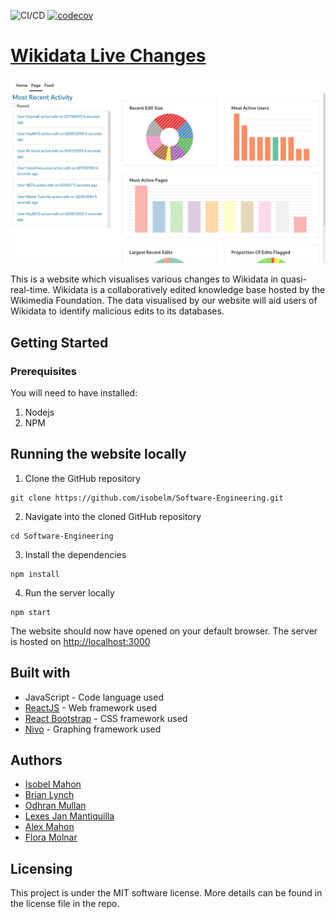 ![CI/CD](https://github.com/Group29-TCD/Software-Engineering/workflows/CI/CD/badge.svg) [![codecov](https://codecov.io/gh/Group29-TCD/Software-Engineering/branch/master/graph/badge.svg)](https://codecov.io/gh/Group29-TCD/Software-Engineering)


# [Wikidata Live Changes](https://group29-tcd.github.io/Software-Engineering/#/)

![banner](data/Dashboard.gif)

This is a website which visualises various changes to Wikidata in quasi-real-time. Wikidata is a collaboratively edited knowledge base hosted by the Wikimedia Foundation. The data visualised by our website will aid users of Wikidata to identify malicious edits to its databases.

## Getting Started

### Prerequisites

You will need to have installed:

1. Nodejs
2. NPM

## Running the website locally

1. Clone the GitHub repository

```
git clone https://github.com/isobelm/Software-Engineering.git
```

2. Navigate into the cloned GitHub repository

```
cd Software-Engineering
```

3. Install the dependencies

```
npm install
```

4. Run the server locally

```
npm start
```

The website should now have opened on your default browser. The server is hosted on [http://localhost:3000](http://localhost:3000)

## Built with

* JavaScript - Code language used
* [ReactJS](https://reactjs.org/) - Web framework used
* [React Bootstrap](https://react-bootstrap.github.io/) - CSS framework used
* [Nivo](https://nivo.rocks/) - Graphing framework used

## Authors
* [Isobel Mahon](https://github.com/isobelm)
* [Brian Lynch](https://github.com/brianlunch)
* [Odhran Mullan](https://github.com/omullan)
* [Lexes Jan Mantiquilla](https://github.com/lexesjan)
* [Alex Mahon](https://github.com/Juuiko)
* [Flora Molnar](https://github.com/flora-m)

## Licensing 
This project is under the MIT software license. More details can be found in the license file in the repo.
